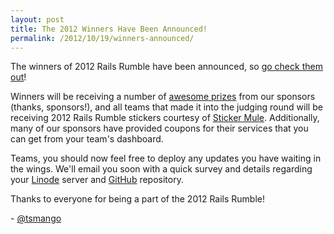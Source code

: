 ```yaml
---
layout: post
title: The 2012 Winners Have Been Announced!
permalink: /2012/10/19/winners-announced/
---
```


The winners of 2012 Rails Rumble have been announced, so <a href="http://railsrumble.com/entries/winners">go check them out</a>!

Winners will be receiving a number of [awesome prizes](http://blog.railsrumble.com/2012/10/13/prizes-prizes-prizes/) from our sponsors (thanks, sponsors!), and all teams that made it into the judging round will be receiving 2012 Rails Rumble stickers courtesy of [Sticker Mule](http://stickermule.com). Additionally, many of our sponsors have provided coupons for their services that you can get from your team's dashboard.

Teams, you should now feel free to deploy any updates you have waiting in the wings. We'll email you soon with a quick survey and details regarding your [Linode](http://linode.com) server and [GitHub](http://github.com) repository.

Thanks to everyone for being a part of the 2012 Rails Rumble!

\- [@tsmango](https://twitter.com/tsmango)
